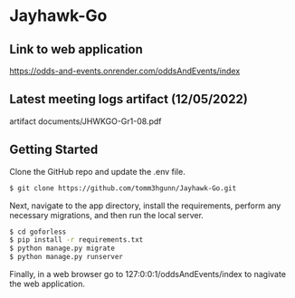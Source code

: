 # Jayhawk-Go

## Link to web application
https://odds-and-events.onrender.com/oddsAndEvents/index

## Latest meeting logs artifact (12/05/2022)
artifact documents/JHWKGO-Gr1-08.pdf

## Getting Started

Clone the GitHub repo and update the .env file. 

```bash
$ git clone https://github.com/tomm3hgunn/Jayhawk-Go.git
```
Next, navigate to the app directory, install the requirements, perform any necessary migrations, and then run the local server.

```bash
$ cd goforless
$ pip install -r requirements.txt
$ python manage.py migrate
$ python manage.py runserver
```
Finally, in a web browser go to 127:0:0:1/oddsAndEvents/index to nagivate the web application.
